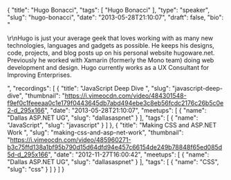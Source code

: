 {
  "title": "Hugo Bonacci",
  "tags": [
    "Hugo Bonacci"
  ],
  "type": "speaker",
  "slug": "hugo-bonacci",
  "date": "2013-05-28T21:10:07",
  "draft": false,
  "bio": "<p>\r\nHugo is just your average geek that loves working with as many new technologies, languages and gadgets as possible. He keeps his designs, code, projects, and blog posts up on his personal website hugoware.net. Previously he worked with Xamarin (formerly the Mono team) doing web development and design. Hugo currently works as a UX Consultant for Improving Enterprises.</p>",
  "recordings": [
    {
      "title": "JavaScript Deep Dive ",
      "slug": "javascript-deep-dive",
      "thumbnail": "https://i.vimeocdn.com/video/484301548-f9ef0c1feeeaa0c1e179f0443645db7abd494ebe3c8eb56fcdc2176c26b5c0e2-d_295x166",
      "date": "2013-05-28T21:10:07",
      "meetups": [
        {
          "name": "Dallas ASP.NET UG",
          "slug": "dallasaspnet"
        }
      ],
      "tags": [
        {
          "name": "JavaScript",
          "slug": "javascript"
        }
      ]
    },
    {
      "title": "Making CSS and ASP.NET Work ",
      "slug": "making-css-and-asp-net-work",
      "thumbnail": "https://i.vimeocdn.com/video/485960271-b3c75ffd138a1bf95b790d15d64dfd94e457c66154de249b78848f65ed085d5d-d_295x166",
      "date": "2012-11-27T16:00:42",
      "meetups": [
        {
          "name": "Dallas ASP.NET UG",
          "slug": "dallasaspnet"
        }
      ],
      "tags": [
        {
          "name": "CSS",
          "slug": "css"
        }
      ]
    }
  ]
}
